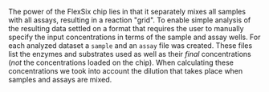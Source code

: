 The power of the FlexSix chip lies in that it separately mixes all samples with all assays, resulting in a reaction "grid". To enable simple analysis of the resulting data settled on a format that requires the user to manually specify the input concentrations in terms of the sample and assay wells. For each analyzed dataset a `sample` and an `assay` file was created. These files list the enzymes and substrates used as well as their *final* concentrations (*not* the concentrations loaded on the chip). When calculating these concentrations we took into account the dilution that takes place when samples and assays are mixed.
